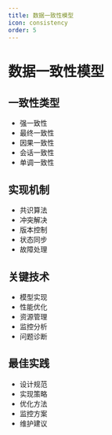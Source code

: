 ```yaml
---
title: 数据一致性模型
icon: consistency
order: 5
---
```


# 数据一致性模型

## 一致性类型
- 强一致性
- 最终一致性
- 因果一致性
- 会话一致性
- 单调一致性

## 实现机制
- 共识算法
- 冲突解决
- 版本控制
- 状态同步
- 故障处理

## 关键技术
- 模型实现
- 性能优化
- 资源管理
- 监控分析
- 问题诊断

## 最佳实践
- 设计规范
- 实现策略
- 优化方法
- 监控方案
- 维护建议
